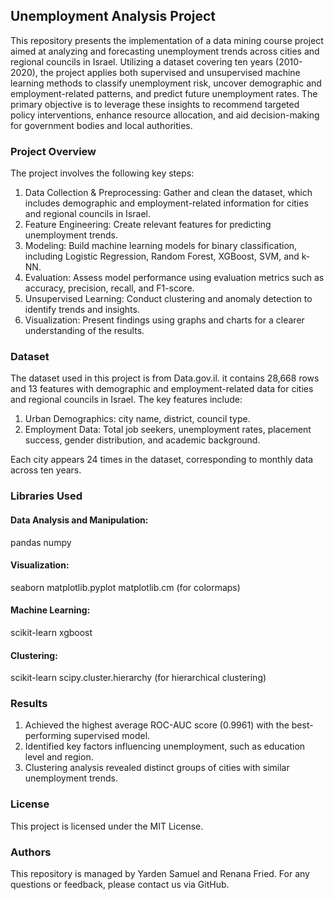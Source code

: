 ## Unemployment Analysis Project
This repository presents the implementation of a data mining course project aimed at analyzing and forecasting unemployment trends across cities and regional councils in Israel. Utilizing a dataset covering ten years (2010-2020), the project applies both supervised and unsupervised machine learning methods to classify unemployment risk, uncover demographic and employment-related patterns, and predict future unemployment rates. The primary objective is to leverage these insights to recommend targeted policy interventions, enhance resource allocation, and aid decision-making for government bodies and local authorities.

### Project Overview
The project involves the following key steps:

1. Data Collection & Preprocessing: Gather and clean the dataset, which includes demographic and employment-related information for cities and regional councils in Israel.
2. Feature Engineering: Create relevant features for predicting unemployment trends.
3. Modeling: Build machine learning models for binary classification, including Logistic Regression, Random Forest, XGBoost, SVM, and k-NN.
4. Evaluation: Assess model performance using evaluation metrics such as accuracy, precision, recall, and F1-score.
5. Unsupervised Learning: Conduct clustering and anomaly detection to identify trends and insights.
6. Visualization: Present findings using graphs and charts for a clearer understanding of the results.

### Dataset
The dataset used in this project is from Data.gov.il. it contains 28,668 rows and 13 features with demographic and employment-related data for cities and regional councils in Israel. The key features include:

1. Urban Demographics: city name, district, council type.
2. Employment Data: Total job seekers, unemployment rates, placement success, gender distribution, and academic background.

Each city appears 24 times in the dataset, corresponding to monthly data across ten years.

### Libraries Used
#### Data Analysis and Manipulation:
pandas
numpy
#### Visualization:
seaborn
matplotlib.pyplot
matplotlib.cm (for colormaps)
#### Machine Learning:
scikit-learn
xgboost
#### Clustering:
scikit-learn
scipy.cluster.hierarchy (for hierarchical clustering)

### Results
1. Achieved the highest average ROC-AUC score (0.9961) with the best-performing supervised model.
2. Identified key factors influencing unemployment, such as education level and region.
3. Clustering analysis revealed distinct groups of cities with similar unemployment trends.

### License
This project is licensed under the MIT License.

### Authors
This repository is managed by Yarden Samuel and Renana Fried. For any questions or feedback, please contact us via GitHub.


